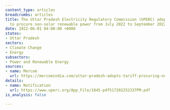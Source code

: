 ```yaml
---
content_type: articles
breadcrumbs: articles
title: The Uttar Pradesh Electricity Regulatory Commission (UPERC) adopts the tariff
  to procure non-solar renewable power from July 2022 to September 2022
date: 2022-06-01 04:00:00 +0000
states:
- Uttar Pradesh
sectors:
- Climate Change
- Energy
subsectors:
- Power and Renewable Energy
sources:
- name: Mercom
  url: https://mercomindia.com/uttar-pradesh-adopts-tariff-procuring-non-solar-power/
details:
- name: Notification
  url: https://www.uperc.org/App_File/1845-pdf517202252337PM.pdf
is_analysis: false

---
```


